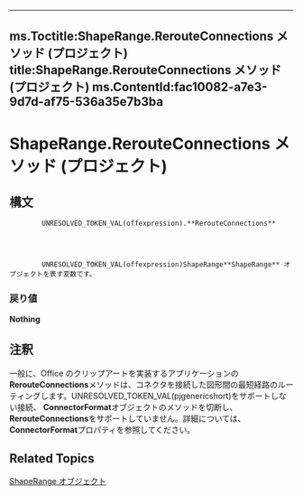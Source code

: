 
---
ms.Toctitle:ShapeRange.RerouteConnections メソッド (プロジェクト)
title:ShapeRange.RerouteConnections メソッド (プロジェクト)
ms.ContentId:fac10082-a7e3-9d7d-af75-536a35e7b3ba
---
# ShapeRange.RerouteConnections メソッド (プロジェクト)





## 構文

            UNRESOLVED_TOKEN_VAL(offexpression).**RerouteConnections**




            UNRESOLVED_TOKEN_VAL(offexpression)ShapeRange**ShapeRange** オブジェクトを表す変数です。

### 戻り値
**Nothing**





## 注釈
一般に、Office のクリップアートを実装するアプリケーションの**RerouteConnections**メソッドは、コネクタを接続した図形間の最短経路のルーティングします。UNRESOLVED_TOKEN_VAL(pjgenericshort)をサポートしない接続、 **ConnectorFormat**オブジェクトのメソッドを切断し、 **RerouteConnections**をサポートしていません。詳細については、 **ConnectorFormat**プロパティを参照してください。



## Related Topics

[ShapeRange オブジェクト](315031aa-4b8c-424b-26e7-ce15897beb05.md)




